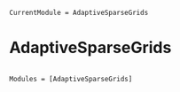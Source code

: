 ```@meta
CurrentModule = AdaptiveSparseGrids
```

# AdaptiveSparseGrids

```@index
```

```@autodocs
Modules = [AdaptiveSparseGrids]
```
